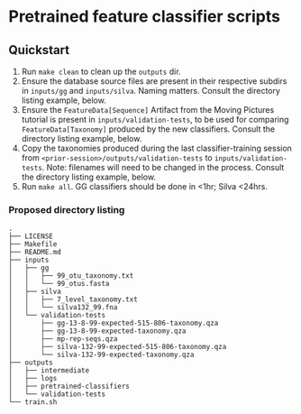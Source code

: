 # Pretrained feature classifier scripts

## Quickstart

1. Run `make clean` to clean up the `outputs` dir.
2. Ensure the database source files are present in their respective subdirs
   in `inputs/gg` and `inputs/silva`. Naming matters. Consult the directory
   listing example, below.
3. Ensure the `FeatureData[Sequence]` Artifact from the Moving Pictures
   tutorial is present in `inputs/validation-tests`, to be used for comparing
   `FeatureData[Taxonomy]` produced by the new classifiers. Consult the
   directory listing example, below.
4. Copy the taxonomies produced during the last classifier-training session from `<prior-session>/outputs/validation-tests` to `inputs/validation-tests`. Note: filenames will need to be changed in the process. Consult the directory listing example,
   below.
5. Run `make all`. GG classifiers should be done in <1hr; Silva <24hrs.

### Proposed directory listing

```
.
├── LICENSE
├── Makefile
├── README.md
├── inputs
│   ├── gg
│   │   ├── 99_otu_taxonomy.txt
│   │   └── 99_otus.fasta
│   ├── silva
│   │   ├── 7_level_taxonomy.txt
│   │   └── silva132_99.fna
│   └── validation-tests
│       ├── gg-13-8-99-expected-515-806-taxonomy.qza
│       ├── gg-13-8-99-expected-taxonomy.qza
│       ├── mp-rep-seqs.qza
│       ├── silva-132-99-expected-515-806-taxonomy.qza
│       └── silva-132-99-expected-taxonomy.qza
├── outputs
│   ├── intermediate
│   ├── logs
│   ├── pretrained-classifiers
│   └── validation-tests
└── train.sh
```
